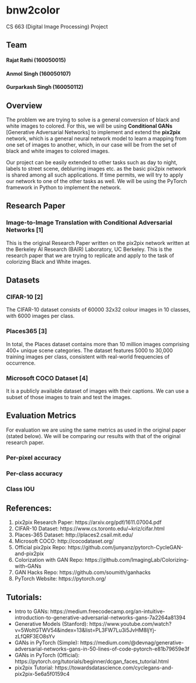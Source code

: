 # bnw2color
CS 663 (Digital Image Processing) Project

## Team
#### Rajat Rathi (160050015)
#### Anmol Singh (160050107)
#### Gurparkash Singh (160050112)

## Overview

The problem we are trying to solve is a general conversion of black and white images to colored. For this, we will be using **Conditional GANs** [Generative Adversarial Networks] to implement and extend the **pix2pix** network, which is a general neural network model to learn a mapping from one set of images to another, which, in our case will be from the set of black and white images to colored images.

Our project can be easily extended to other tasks such as day to night, labels to street scene, deblurring images etc. as the basic pix2pix network is shared among all such applications. If time permits, we will try to apply our network to one of the other tasks as well. We will be using the PyTorch framework in Python to implement the network.

## Research Paper
### Image-to-Image Translation with Conditional Adversarial Networks [1]

This is the original Research Paper written on the pix2pix network written at the Berkeley AI Research (BAIR) Laboratory, UC Berkeley. This is the research paper that we are trying to replicate and apply to the task of colorizing Black and White images.

## Datasets
### CIFAR-10 [2]

The CIFAR-10 dataset consists of 60000 32x32 colour images in 10 classes, with 6000 images per class.

### Places365 [3]

In total, the Places dataset contains more than 10 million images comprising 400+ unique scene categories. The dataset features 5000 to 30,000 training images per class, consistent with real-world frequencies of occurrence.

### Microsoft COCO Dataset [4]

It is a publicly available dataset of images with their captions. We can use a subset of those images to train and  test the images.

## Evaluation Metrics
For evaluation we are using the same metrics as used in the original paper (stated below). We will be comparing our results with that of the original research paper.
### Per-pixel accuracy
### Per-class accuracy
### Class IOU

## References:

<ol>
	<li>pix2pix Research Paper: https://arxiv.org/pdf/1611.07004.pdf</li>
	<li>CIFAR-10 Dataset: https://www.cs.toronto.edu/~kriz/cifar.html</li>
	<li>Places-365 Dataset: http://places2.csail.mit.edu/</li>
	<li>Microsoft COCO: http://cocodataset.org/</li>
	<li>Official pix2pix Repo: https://github.com/junyanz/pytorch-CycleGAN-and-pix2pix</li>
	<li>Colorization with GAN Repo: https://github.com/ImagingLab/Colorizing-with-GANs</li>
	<li>GAN Hacks Repo: https://github.com/soumith/ganhacks</li>
	<li>PyTorch Website: https://pytorch.org/</li>
</ol>

## Tutorials:
<ul>
	<li>Intro to GANs: https://medium.freecodecamp.org/an-intuitive-introduction-to-generative-adversarial-networks-gans-7a2264a81394</li>
	<li>Generative Models (Stanford): https://www.youtube.com/watch?v=5WoItGTWV54&index=13&list=PL3FW7Lu3i5JvHM8ljYj-zLfQRF3EO8sYv</li>
	<li>GANs in PyTorch (Simple): https://medium.com/@devnag/generative-adversarial-networks-gans-in-50-lines-of-code-pytorch-e81b79659e3f</li>
	<li>GANs in PyTorch (Official): https://pytorch.org/tutorials/beginner/dcgan_faces_tutorial.html</li>
	<li>pix2pix Tutorial: https://towardsdatascience.com/cyclegans-and-pix2pix-5e6a5f0159c4</li>
</ul>